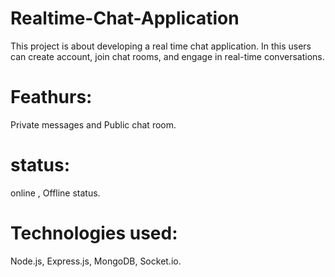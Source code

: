 # Realtime-Chat-Application
This project is about developing a real time chat application.
In this users can create account, join chat rooms, and engage in real-time conversations.
# Feathurs:
Private messages and Public chat room.
# status: 
online , Offline status.
# Technologies used:
Node.js, Express.js, MongoDB, Socket.io.
